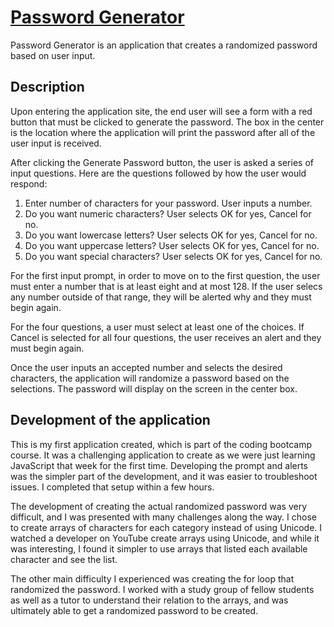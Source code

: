 # [Password Generator](https://katgrace0808.github.io/Password-Generator/)

Password Generator is an application that creates a randomized password 
based on user input.  

## Description

Upon entering the application site, the end user will see a form with a red button 
that must be clicked to generate the password.  The box in the center is the location
where the application will print the password after all of the user input is received.

After clicking the Generate Password button, the user is asked a series of input questions.  Here are the questions followed by how the user would respond:

1. Enter number of characters for your password.
    User inputs a number.
2. Do you want numeric characters?
    User selects OK for yes, Cancel for no.
3. Do you want lowercase letters?
    User selects OK for yes, Cancel for no.
4. Do you want uppercase letters?
    User selects OK for yes, Cancel for no.
5. Do you want special characters?
    User selects OK for yes, Cancel for no.

For the first input prompt, in order to move on to the first question, the user must
enter a number that is at least eight and at most 128.  If the user selecs any number outside of that range, they will be alerted why and they must begin again.  

For the four questions, a user must select at least one of the choices.  If Cancel is selected for all four questions, the user receives an alert and they must begin again.

Once the user inputs an accepted number and selects the desired characters, the application will randomize a password based on the selections.  The password will display on the screen in the center box.

## Development of the application

This is my first application created, which is part of the coding bootcamp course.  It was a challenging application to create as we were just learning JavaScript that week for the first time.  Developing the prompt and alerts was the simpler part of the development, and it was easier to troubleshoot issues.  I completed that setup within a few hours.

The development of creating the actual randomized password was very difficult, and I was presented with many challenges along the way. I chose to create arrays of characters for each category instead of using Unicode.  I watched a developer on YouTube create arrays using Unicode, and while it was interesting, I found it simpler to use arrays that listed each available character and see the list.

The other main difficulty I experienced was creating the for loop that randomized the password.  I worked with a study group of fellow students as well as a tutor to understand their relation to the arrays, and was ultimately able to get a randomized password to be created.